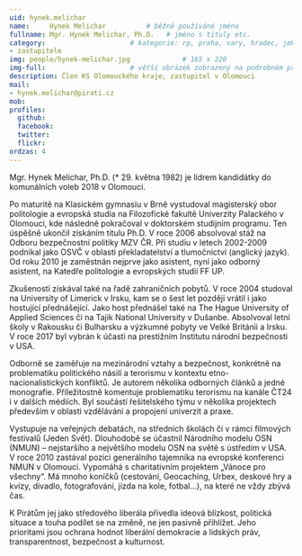 ```yaml
---
uid: hynek.melichar
name:     Hynek Melichar          # běžně používáné jméno
fullname: Mgr. Hynek Melichar, Ph.D.   # jméno s tituly etc.
category:                     # kategorie: rp, praha, vary, hradec, jmk, senat
- zastupitele
img: people/hynek-melichar.jpg             # 165 x 220
img-full:                     # větší obrázek zobrazený na podrobném profilu
description: Člen KS Olomouckého kraje, zastupitel v Olomouci                # kratký popis, max 160 znaků
mail:
- hynek.melichar@pirati.cz
mob:         
profiles:
  github:
  facebook:       
  twitter:        
  flickr:    
ordzas: 4   
---
```

Mgr. Hynek Melichar, Ph.D. (* 29. května 1982) je lídrem kandidátky do komunálních voleb 2018 v Olomouci.

Po maturitě na Klasickém gymnasiu v Brně vystudoval magisterský obor politologie a evropská studia na Filozofické fakultě Univerzity Palackého v Olomouci, kde následně pokračoval v doktorském studijním programu. Ten úspěšně ukončil získáním titulu Ph.D. V roce 2006 absolvoval stáž na Odboru bezpečnostní politiky MZV ČR. Při studiu v letech 2002-2009 podnikal jako OSVČ v oblasti překladatelství a tlumočnictví (anglický jazyk). Od roku 2010 je zaměstnán nejprve jako asistent, nyní jako odborný asistent, na Katedře politologie a evropských studií FF UP.

Zkušenosti získával také na řadě zahraničních pobytů. V roce 2004 studoval na University of Limerick v Irsku, kam se o šest let později vrátil i jako hostující přednášející. Jako host přednášel také na The Hague University of Applied Sciences či na Tajik National University v Dušanbe. Absolvoval letní školy v Rakousku či Bulharsku a výzkumné pobyty ve Velké Británii a Irsku. V roce 2017 byl vybrán k účasti na prestižním Institutu národní bezpečnosti v USA.

Odborně se zaměřuje na mezinárodní vztahy a bezpečnost, konkrétně na problematiku politického násilí a terorismu v kontextu etno-nacionalistických konfliktů. Je autorem několika odborných článků a jedné monografie. Příležitostně komentuje problematiku terorismu na kanále ČT24 i v dalších médiích. Byl součástí řešitelského týmu v několika projektech především v oblasti vzdělávání a propojení univerzit a praxe.

Vystupuje na veřejných debatách, na středních školách či v rámci filmových festivalů (Jeden Svět). Dlouhodobě se účastnil Národního modelu OSN (NMUN) – nejstaršího a největšího modelu OSN na světě s ústředím v USA. V roce 2010 zastával pozici generálního tajemníka na evropské konferenci NMUN v Olomouci. Vypomáhá s charitativním projektem „Vánoce pro všechny“. Má mnoho koníčků (cestování, Geocaching, Urbex, deskové hry a kvízy, divadlo, fotografování, jízda na kole, fotbal…), na které ne vždy zbývá čas.

K Pirátům jej jako středového liberála přivedla ideová blízkost, politická situace a touha podílet se na změně, ne jen pasivně přihlížet. Jeho prioritami jsou ochrana hodnot liberální demokracie a lidských práv, transparentnost, bezpečnost a kulturnost. 